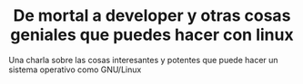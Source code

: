<div align="center">

  # De mortal a developer y otras cosas geniales que puedes hacer con linux
  
</div>


Una charla sobre las cosas interesantes y potentes que puede hacer un sistema operativo como GNU/Linux
